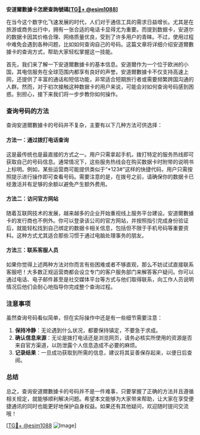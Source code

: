 **安道爾數據卡怎麽查詢號碼[[TG💪+ @esim1088](https://t.me/s/esim1088)]**

在当今这个数字化飞速发展的时代，人们对于通信工具的需求日益增长。尤其是在旅游或商务出行中，拥有一张合适的电话卡显得尤为重要。而提到数据卡，安道尔的数据卡因其价格合理、网络质量优良，受到了许多用户的青睐。不过，使用过程中难免会遇到各种问题，比如如何查询自己的号码。这篇文章将详细介绍安道爾數據卡的查询方式，帮助大家轻松掌握这一技能。

首先，我们来了解一下安道爾數據卡的基本信息。安道爾作为一个位于欧洲的小国，其电信服务在全球范围内都享有良好的声誉。安道爾數據卡不仅支持高速上网，还提供了丰富的通话和短信功能，非常适合短期旅行者或需要频繁跨国沟通的人群。然而，对于初次接触这种数据卡的用户来说，可能会对如何查询号码感到困惑。别担心，接下来我们将一步步教你如何操作。

### 查询号码的方法

查询安道爾數據卡的号码并不复杂，主要有以下几种方法可供选择：

#### 方法一：通过拨打电话查询
这是最传统也是最直接的方式之一。用户只需拿起手机，拨打特定的服务热线即可获取自己的号码信息。通常情况下，这些服务热线会在购买数据卡时附带的说明书上标明。例如，某些运营商可能提供类似于“*123#”这样的快捷代码，用户只需按照提示进行操作即可查看号码。需要注意的是，在拨号之前，请确保你的数据卡已经激活并有足够的余额以避免产生额外费用。

#### 方法二：访问官方网站
随着互联网技术的发展，越来越多的企业开始重视线上服务平台建设。安道爾數據卡的发行商也不例外。你可以登录该公司的官方网站，并按照指引完成身份验证后，就能轻松找到自己绑定的数据卡相关信息，包括但不限于手机号码等重要资料。这种方式尤其适合那些习惯于通过电脑处理事务的朋友。

#### 方法三：联系客服人员
如果你觉得上述两种方法对你而言有些困难或者不够直观，那么不妨试试直接联系客服吧！大多数正规运营商都会设立专门的客户服务部门来解答客户疑问。你可以通过电话、电子邮件甚至是社交媒体平台等方式与他们取得联系，向工作人员说明情况后他们会耐心地指导你完成整个查询过程。

### 注意事项

虽然查询号码看似简单，但在实际操作中还是有一些细节需要注意：
1. **保持冷静**：无论遇到什么状况，都要保持镇定，不要急于求成。
2. **确认信息来源**：无论是拨打电话还是浏览网页，请务必核实所使用的资源是否来自官方渠道，以防泄露个人信息造成不必要的麻烦。
3. **记录结果**：一旦成功获取到所需的信息，建议将其妥善保存起来，以便日后查阅。

### 总结

总之，查询安道爾數據卡的号码并不是一件难事，只要掌握了正确的方法并且遵循相关规定，就能够顺利解决问题。希望本文能够为大家带来帮助，让大家在享受便捷通讯的同时也能更好地保护自身权益。如果还有其他疑问，欢迎随时提问交流哦！

[[TG💪+ @esim1088](https://t.me/s/esim1088) ![Image](https://i.postimg.cc/4NQfJmqS/Snipaste-2025-05-13-00-14-12.png)]